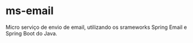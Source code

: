 # ms-email
Micro serviço de envio de email, utilizando os srameworks Spring Email e Spring Boot do Java.
